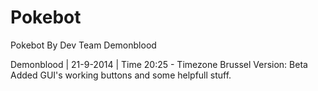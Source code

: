 Pokebot
=======

Pokebot By Dev Team Demonblood



Demonblood | 21-9-2014 | Time 20:25 - Timezone Brussel
Version: Beta
Added GUI's working buttons and some helpfull stuff.

